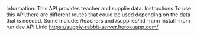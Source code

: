 Information:
This API provides teacher and supplie data.
Instructions
To use this API,there are different routes that could be used depending on the data that is needed. Some include: 
/teachers and /supplies/:id
-npm install -npm run dev
API Link:
https://supply-rabbit-server.herokuapp.com/
